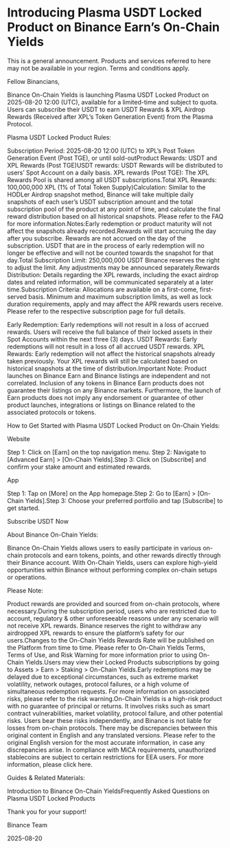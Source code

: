 # Introducing Plasma USDT Locked Product on Binance Earn’s On-Chain Yields

This is a general announcement. Products and services referred to here may not be available in your region. Terms and conditions apply.  

Fellow Binancians,

Binance On-Chain Yields is launching Plasma USDT Locked Product on 2025-08-20 12:00 (UTC), available for a limited-time and subject to quota. Users can subscribe their USDT to earn USDT Rewards & XPL Airdrop Rewards (Received after XPL’s Token Generation Event) from the Plasma Protocol.

Plasma USDT Locked Product Rules:

Subscription Period: 2025-08-20 12:00 (UTC) to XPL’s Post Token Generation Event (Post TGE), or until sold-outProduct Rewards: USDT and XPL Rewards (Post TGE)USDT rewards: USDT Rewards will be distributed to users’ Spot Account on a daily basis. XPL rewards (Post TGE): The XPL Rewards Pool is shared among all USDT subscriptions.Total XPL Rewards: 100,000,000 XPL (1% of Total Token Supply)Calculation: Similar to the HODLer Airdrop snapshot method, Binance will take multiple daily snapshots of each user’s USDT subscription amount and the total subscription pool of the product at any point of time, and calculate the final reward distribution based on all historical snapshots. Please refer to the FAQ for more information.Notes:Early redemption or product maturity will not affect the snapshots already recorded.Rewards will start accruing the day after you subscribe. Rewards are not accrued on the day of the subscription. USDT that are in the process of early redemption will no longer be effective and will not be counted towards the snapshot for that day.Total Subscription Limit: 250,000,000 USDT	Binance reserves the right to adjust the limit. Any adjustments may be announced separately.Rewards Distribution: Details regarding the XPL rewards, including the exact airdrop dates and related information, will be communicated separately at a later time.Subscription Criteria: Allocations are available on a first-come, first-served basis. Minimum and maximum subscription limits, as well as lock duration requirements, apply and may affect the APR rewards users receive. Please refer to the respective subscription page for full details.

Early Redemption: Early redemptions will not result in a loss of accrued rewards. Users will receive the full balance of their locked assets in their Spot Accounts within the next three (3) days. USDT Rewards: Early redemptions will not result in a loss of all accrued USDT rewards. XPL Rewards: Early redemption will not affect the historical snapshots already taken previously. Your XPL rewards will still be calculated based on historical snapshots at the time of distribution.Important Note: Product launches on Binance Earn and Binance listings are independent and not correlated. Inclusion of any tokens in Binance Earn products does not guarantee their listings on any Binance markets. Furthermore, the launch of Earn products does not imply any endorsement or guarantee of other product launches, integrations or listings on Binance related to the associated protocols or tokens.

How to Get Started with Plasma USDT Locked Product on On-Chain Yields:

Website

Step 1: Click on [Earn] on the top navigation menu. Step 2: Navigate to [Advanced Earn] > [On-Chain Yields].Step 3: Click on [Subscribe] and confirm your stake amount and estimated rewards. 

App

Step 1: Tap on [More] on the App homepage.Step 2: Go to [Earn] > [On-Chain Yields].Step 3: Choose your preferred portfolio and tap [Subscribe] to get started.

Subscribe USDT Now

About Binance On-Chain Yields:

Binance On-Chain Yields allows users to easily participate in various on-chain protocols and earn tokens, points, and other rewards directly through their Binance account. With On-Chain Yields, users can explore high-yield opportunities within Binance without performing complex on-chain setups or operations.

Please Note:

Product rewards are provided and sourced from on-chain protocols, where necessary.During the subscription period, users who are restricted due to account, regulatory & other unforeseeable reasons under any scenario will not receive XPL rewards. Binance reserves the right to withdraw any airdropped XPL rewards to ensure the platform’s safety for our users.Changes to the On-Chain Yields Rewards Rate will be published on the Platform from time to time. Please refer to On-Chain Yields Terms, Terms of Use, and Risk Warning for more information prior to using On-Chain Yields.Users may view their Locked Products subscriptions by going to Assets > Earn > Staking > On-Chain Yields.Early redemptions may be delayed due to exceptional circumstances, such as extreme market volatility, network outages, protocol failures, or a high volume of simultaneous redemption requests. For more information on associated risks, please refer to the risk warning.On-Chain Yields is a high-risk product with no guarantee of principal or returns. It involves risks such as smart contract vulnerabilities, market volatility, protocol failure, and other potential risks. Users bear these risks independently, and Binance is not liable for losses from on-chain protocols. There may be discrepancies between this original content in English and any translated versions. Please refer to the original English version for the most accurate information, in case any discrepancies arise. In compliance with MiCA requirements, unauthorized stablecoins are subject to certain restrictions for EEA users. For more information, please click here.

Guides & Related Materials:

Introduction to Binance On-Chain YieldsFrequently Asked Questions on Plasma USDT Locked Products

Thank you for your support!

Binance Team

2025-08-20